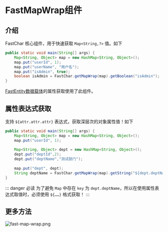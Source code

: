 # FastMapWrap组件

## 介绍
FastChar 核心组件，用于快速获取 `Map<String,?>` 值。如下

```java
public static void main(String[] args) {
    Map<String, Object> map = new HashMap<String, Object>();
    map.put("userId", 1);
    map.put("userName", "用户名");
    map.put("isAdmin", true);
    boolean isAdmin = FastChar.getMapWrap(map).getBoolean("isAdmin");
}
```
[FastEntity数据载体](../guide/entity-info.md)的属性获取使用了此组件。

## 属性表达式获取
支持 `${attr.attr.attr}` 表达式，获取深层次的对象属性值！如下

```java
public static void main(String[] args) {
    Map<String, Object> map = new HashMap<String, Object>();
    map.put("userId", 1);
    
    Map<String, Object> dept = new HashMap<String, Object>();
    dept.put("deptId",2);
    dept.put("deptName","测试部门");
    
    map.put("dept", dept);
    String deptName = FastChar.getMapWrap(map).getString("${dept.deptName}");
}
```

::: danger 必读 
为了避免 `Map` 中存在 `key` 为 `dept.deptName`，所以在使用属性表达式取值时，必须使用 `${……}` 格式获取！
:::

## 更多方法
![fast-map-wrap.png](/images/fast-map-wrap.png)
